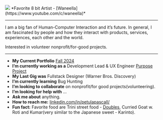 <!--
**SeePetulaCode/SeePetulaCode** is a ✨ _special_ ✨ repository because its `README.md` (this file) appears on your GitHub profile. -->

<img src="https://github.com/SeePetulaCode/profile/blob/master/a3c3776b73f2ac4aa70ba7db2a5f66f6.gif?raw=true">
*Favorite 8 bit Artist - [Waneella](https://www.youtube.com/c/waneella)*

------

I am a big fan of Human-Computer Interaction and it’s future. In general, I am fascinated by people and how they interact with products, services, experiences, each other and the world. 

Interested in volunteer nonprofit/for-good projects.

------

- **My Current Portfolio** [Fall 2024](tiny.cc/pascall-portfolio)
- **I’m currently working as a** Development Lead & UX Engineer [Purpose Project](https://www.purposeproject.org/)
- **My Last Gig was** Fullstack Designer (Warner Bros. Discovery)
- **I’m currently learning** Bug Hunting
- **I’m looking to collaborate** on nonprofit/for good projects(volunteering).
- **I’m looking for help with** ...
- **Ask me about** anything.
- **How to reach me:** [linkedin.com/in/petulapascall/](https://www.linkedin.com/in/petulapascall/)
- **Fun fact:** Favorite food are Trini street food - [Doubles](https://en.wikipedia.org/wiki/Doubles_(food)), Curried Goat w. Roti and Kumar(very similar to the Japanese sweet - Karinto).
